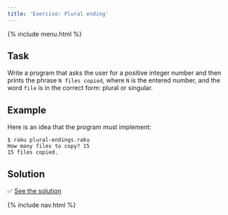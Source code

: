 ```yaml
---
title: 'Exercise: Plural ending'
---
```


{% include menu.html %}

## Task

Write a program that asks the user for a positive integer number and then prints the phrase `N files copied`, where `N` is the entered number, and the word `file` is in the correct form: plural or singular.

## Example

Here is an idea that the program must implement:

```console
$ raku plural-endings.raku
How many files to copy? 15
15 files copied.
```

## Solution

✅ [See the solution](solution)

{% include nav.html %}